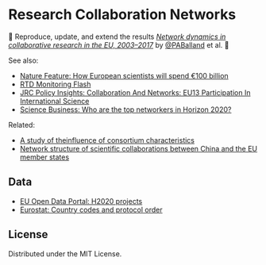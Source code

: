 # Research Collaboration Networks

🚧 Reproduce, update, and extend the results *[Network dynamics in collaborative research in the EU, 2003–2017](https://www.tandfonline.com/doi/full/10.1080/09654313.2019.1641187)* by [@PABalland](https://github.com/PABalland) et al. 🚧

See also:  
- [Nature Feature: How European scientists will spend €100 billion](https://www.nature.com/articles/d41586-019-01566-z)
- [RTD Monitoring Flash](https://ec.europa.eu/info/sites/info/files/research_and_innovation/knowledge_publications_tools_and_data/documents/h2020_monitoring_flash_112018_0.pdf)
- [JRC Policy Insights: Collaboration And Networks: EU13 Participation In International Science](https://ec.europa.eu/jrc/sites/jrcsh/files/jrc106208.pdf)
- [Science Business: Who are the top networkers in Horizon 2020?](https://sciencebusiness.net/news-byte/who-are-top-networkers-horizon-2020)

Related:  
- [A study of theinfluence of consortium characteristics](https://www.mitpressjournals.org/doi/pdf/10.1162/qss_a_00067)
- [Network structure of scientific collaborations between China and the EU member states](https://link.springer.com/article/10.1007/s11192-017-2488-6)

## Data

- [EU Open Data Portal: H2020 projects](https://cordis.europa.eu/data/cordis-h2020projects.csv)
- [Eurostat: Country codes and protocol order](https://ec.europa.eu/eurostat/statistics-explained/index.php/Tutorial:Country_codes_and_protocol_order#EU.C2.A0and_euro_area_aggregates)

## License

Distributed under the MIT License.
